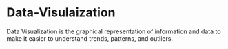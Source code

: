 # Data-Visulaization
Data Visualization is the graphical representation of information and data to make it easier to understand trends, patterns, and outliers.
